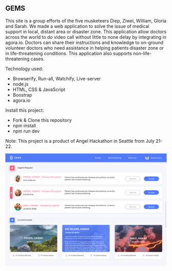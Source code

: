 ## GEMS 

This site is a group efforts of the five musketeers Diep, Ziwei, William, Gloria and Sarah. We made a web application to solve the issue of medical support in local, distant area or disaster zone. This application allow doctors across the world to do video call without little to none delay by integrating in agora.io. Doctors can share their instructions and knowledge to on-ground volunteer doctors who need assistance in helping patients disaster zone or in life-threatening conditions. This application also supports non-life-threatening cases. 

Technology used:
* Browserify, Run-all, Watchify, Live-server
* node.js
* HTML, CSS & JavaScript
* Boostrap
* agora.io 

Install this project:
* Fork & Clone this repository
* npm install
* npm run dev 

Note: This project is a product of Angel Hackathon in Seattle from July 21-22. 

![Home Page](assets/Final-Screens/Doctor-Landing-Page.png)
